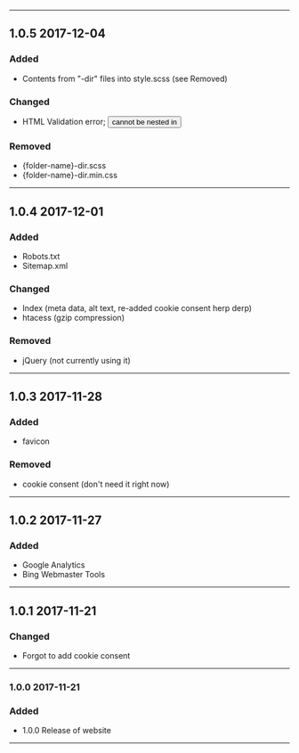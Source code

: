 
------------------------------------------------------------

## 1.0.5 2017-12-04

### Added
- Contents from "-dir" files into style.scss (see Removed)

### Changed
- HTML Validation error; <button> cannot be nested in <a>

### Removed
- {folder-name}-dir.scss
- {folder-name}-dir.min.css

------------------------------------------------------------

## 1.0.4 2017-12-01

### Added
- Robots.txt
- Sitemap.xml

### Changed
- Index (meta data, alt text, re-added cookie consent herp derp)
- htacess (gzip compression)

### Removed
- jQuery (not currently using it)

------------------------------------------------------------

## 1.0.3 2017-11-28

### Added
- favicon

### Removed
- cookie consent (don't need it right now)

------------------------------------------------------------

## 1.0.2 2017-11-27

### Added
- Google Analytics
- Bing Webmaster Tools

------------------------------------------------------------

## 1.0.1 2017-11-21

### Changed
- Forgot to add cookie consent

------------------------------------------------------------

### 1.0.0 2017-11-21

### Added
- 1.0.0 Release of website

------------------------------------------------------------
